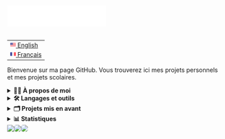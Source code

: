<img src="images/svg/header-fr.svg"></img>

<table align="right">
 <tr><td><a href="README.md"><img src="images/us-flag.png" height="13"> English</a></td></tr>
 <tr><td><a href="README_fr.md"><img src="images/fr-flag.png" height="13"> Français</a></td></tr>
</table>

<p>Bienvenue sur ma page GitHub. Vous trouverez ici mes projets personnels et mes projets scolaires.</p>

<details>
  <summary><b>👨‍💻 À propos de moi</b></summary><br>

<p>
Je suis étudiant en informatique à l'Université de Technologie de Compiègne, en 3ᵉ année.
Je suis passionné par l'informatique, je fais de la programmation depuis plusieurs années, et
depuis peu, je me forme à l'Intelligence Artificielle.
</p>

</details>


<details>
  <summary><b>🛠️ Langages et outils</b></summary><br>


<p>Voici en quelques images une liste d'outils que j'utilise (survolez avec la souris pour voir le nom).</p>

<div>
  <ul>

  <li>
  Langages les plus utilisés : <br>
  <img src="https://github.com/devicons/devicon/blob/master/icons/c/c-original.svg" title="C" alt="C" width="40" height="40"/>&nbsp;
  <img src="https://github.com/devicons/devicon/blob/master/icons/cplusplus/cplusplus-original.svg" title="Cplusplus" alt="Cplusplus" width="40" height="40"/>&nbsp;
  <img src="https://github.com/devicons/devicon/blob/master/icons/python/python-original.svg" title="python" alt="python" width="40" height="40"/>&nbsp;
  <img src="https://github.com/devicons/devicon/blob/master/icons/r/r-original.svg" title="r" alt="r" width="40" height="40"/>&nbsp;
  </li>

  <li>
  Web : <br>
  <img src="https://github.com/devicons/devicon/blob/master/icons/html5/html5-original.svg" title="html5" alt="html5" width="40" height="40"/>&nbsp;
  <img src="https://github.com/devicons/devicon/blob/master/icons/css3/css3-original.svg" title="css" alt="css" width="40" height="40"/>&nbsp;
  <img src="https://github.com/devicons/devicon/blob/master/icons/javascript/javascript-original.svg" title="javascript" alt="javascript" width="40" height="40"/>&nbsp;
  <img src="https://github.com/devicons/devicon/blob/master/icons/django/django-plain-wordmark.svg" title="django" alt="django" width="40" height="40"/>&nbsp;
  <img src="https://github.com/devicons/devicon/blob/master/icons/php/php-original.svg" title="php" alt="php" width="40" height="40"/>&nbsp;
  <img src="https://github.com/devicons/devicon/blob/master/icons/mysql/mysql-original.svg" title="mysql" alt="mysql" width="40" height="40"/>&nbsp;
  <img src="https://github.com/devicons/devicon/blob/master/icons/postgresql/postgresql-original.svg" title="postgresql" alt="postgresql" width="40" height="40"/>&nbsp;
  <img src="https://github.com/devicons/devicon/blob/master/icons/mongodb/mongodb-original.svg" title="mongodb" alt="mongodb" width="40" height="40"/>&nbsp;
  </li>

  <li>
  Système : <br>
  <img src="https://github.com/devicons/devicon/blob/master/icons/linux/linux-original.svg" title="linux" alt="linux" width="40" height="40"/>&nbsp;
  <img src="https://github.com/devicons/devicon/blob/master/icons/debian/debian-original.svg" title="debian" alt="debian" width="40" height="40"/>&nbsp;
  <img src="https://github.com/devicons/devicon/blob/master/icons/ubuntu/ubuntu-plain.svg" title="ubuntu" alt="ubuntu" width="40" height="40"/>&nbsp;
  <img src="https://github.com/devicons/devicon/blob/master/icons/bash/bash-original.svg" title="bash" alt="bash" width="40" height="40"/>&nbsp;
  <img src="https://upload.wikimedia.org/wikipedia/commons/thumb/8/87/Windows_logo_-_2021.svg/512px-Windows_logo_-_2021.svg.png?20220927154043" title="windows" alt="windows" width="40" height="40"/>&nbsp;
  </li>

  <li>
  IDEs : <br>
  <img src="https://github.com/devicons/devicon/blob/master/icons/jetbrains/jetbrains-original.svg" title="jetbrains" alt="jetbrains" width="40" height="40"/>&nbsp;
  <img src="https://github.com/devicons/devicon/blob/master/icons/pycharm/pycharm-original.svg" title="pycharm" alt="pycharm" width="40" height="40"/>&nbsp;
  <img src="https://github.com/devicons/devicon/blob/master/icons/atom/atom-original.svg" title="atom" alt="atom" width="40" height="40"/>&nbsp;
  </li>

  <li>
  Outils et librairies : <br>
  <img src="https://github.com/devicons/devicon/blob/master/icons/latex/latex-original.svg" title="latex" alt="latex" width="40" height="40"/>&nbsp;
  <img src="https://github.com/devicons/devicon/blob/master/icons/jupyter/jupyter-original.svg" title="jupyter" alt="jupyter" width="40" height="40"/>&nbsp;
  <img src="https://github.com/devicons/devicon/blob/master/icons/qt/qt-original.svg" title="qt" alt="qt" width="40" height="40"/>&nbsp;
  <img src="images/tk2.png" title="tkinter" alt="tkinter" width="40" height="40"/>&nbsp;
  <img src="https://github.com/devicons/devicon/blob/master/icons/numpy/numpy-original.svg" title="numpy" alt="numpy" width="40" height="40"/>&nbsp;
  <img src="https://github.com/devicons/devicon/blob/master/icons/tensorflow/tensorflow-original.svg" title="tensorflow" alt="tensorflow" width="40" height="40"/>&nbsp;
  <img src="https://github.com/devicons/devicon/blob/master/icons/pandas/pandas-original.svg" title="pandas" alt="pandas" width="40" height="40"/>&nbsp;
  <img src="https://github.com/devicons/devicon/blob/master/icons/git/git-original.svg" title="git" alt="git" width="40" height="40"/>&nbsp;
  <img src="https://github.com/devicons/devicon/blob/master/icons/github/github-original.svg" title="github" alt="github" width="40" height="40"/>&nbsp;
  </li>

  </ul>
</div>

</details>


<details>
<summary><b> ‍🗂️ Projets mis en avant</b></summary><br>

[![Readme Card](https://github-readme-stats.vercel.app/api/pin/?username=Th3o-D&repo=gest_mdp&theme=transparent)](https://github.com/Th3o-D/gest_mdp)
[![Readme Card](https://github-readme-stats.vercel.app/api/pin/?username=Th3o-D&repo=Scrapping&theme=transparent)](https://github.com/Th3o-D/Scrapping)


</details>

<details>
<summary><b> ‍📊 Statistiques</b></summary><br>

<p align="center">
    <a href="https://github.com/Th3o-D?tab=repositories">
      <img src="https://github-readme-stats.vercel.app/api?username=Th3o-D&show_icons=true&theme=transparent&card_width=500&custom_title=Satistiques%20de%20Th3o-D" alt="Stats"/>
    </a>
</p>

<p align="center">
    <a href="https://github.com/Th3o-D?tab=repositories">
        <img src="https://github-readme-stats.vercel.app/api/top-langs/?username=Th3o-D&theme=transparent&hide=javascript,jupyter%20notebook&layout=compact&card_width=450&custom_title=Langages%20les%20plus%20utilis%C3%A9s" alt="Languages" />
    </a>
</p>

<hr>

### <p align="center">Contributions</p>

<p align="center">
  <img src="images/svg/snake_contributions.svg">
</p>

<hr>

</details>

<div align="right" style="display: flex">
    <img src="https://visitor-badge.glitch.me/badge?page_id=Th3o-D&left_color=gray&right_color=blue" height="20"/>
    <a href="https://github.com/Th3o-D" alt="https://github.com/Th3o-D"><img height="20" style="border-radius: 5px" src="https://img.shields.io/static/v1?style=for-the-badge&label=CREE%20PAR&message=Th3o-D&color=1182c2"></a>
    <a href="LICENSE" alt="license"><img style="border-radius: 5px" height="20" src="https://img.shields.io/static/v1?style=for-the-badge&label=LICENCE&message=MIT&color=1182c2"></a>
</div>
